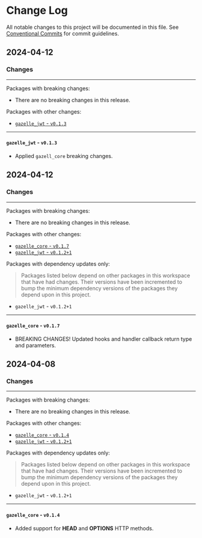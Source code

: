 # Change Log

All notable changes to this project will be documented in this file.
See [Conventional Commits](https://conventionalcommits.org) for commit guidelines.

## 2024-04-12

### Changes

---

Packages with breaking changes:

 - There are no breaking changes in this release.

Packages with other changes:

 - [`gazelle_jwt` - `v0.1.3`](#gazelle_jwt---v013)

---

#### `gazelle_jwt` - `v0.1.3`

 - Applied `gazell_core` breaking changes.


## 2024-04-12

### Changes

---

Packages with breaking changes:

 - There are no breaking changes in this release.

Packages with other changes:

 - [`gazelle_core` - `v0.1.7`](#gazelle_core---v017)
 - [`gazelle_jwt` - `v0.1.2+1`](#gazelle_jwt---v0121)

Packages with dependency updates only:

> Packages listed below depend on other packages in this workspace that have had changes. Their versions have been incremented to bump the minimum dependency versions of the packages they depend upon in this project.

 - `gazelle_jwt` - `v0.1.2+1`

---

#### `gazelle_core` - `v0.1.7`

 - BREAKING CHANGES! Updated hooks and handler callback return type and parameters.


## 2024-04-08

### Changes

---

Packages with breaking changes:

 - There are no breaking changes in this release.

Packages with other changes:

 - [`gazelle_core` - `v0.1.4`](#gazelle_core---v014)
 - [`gazelle_jwt` - `v0.1.2+1`](#gazelle_jwt---v0121)

Packages with dependency updates only:

> Packages listed below depend on other packages in this workspace that have had changes. Their versions have been incremented to bump the minimum dependency versions of the packages they depend upon in this project.

 - `gazelle_jwt` - `v0.1.2+1`

---

#### `gazelle_core` - `v0.1.4`

 - Added support for **HEAD** and **OPTIONS** HTTP methods.

